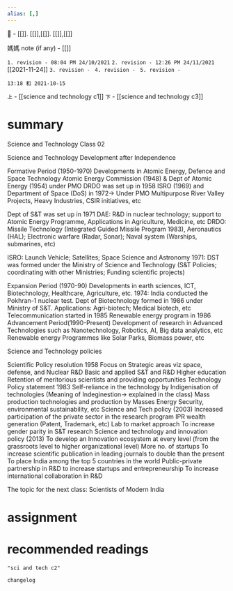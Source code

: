 ```yaml
---
alias: [,]
---
```

🔖 - [[]]. [[]],[[]]. [[]],[[]]

媽媽 note (if any) - [[]]

`1. revision - 08:04 PM 24/10/2021`
`2. revision - 12:26 PM 24/11/2021` [[2021-11-24]]
`3. revision - `
`4. revision - `
`5. revision - `
		
`13:18 和 2021-10-15`

`上` - [[science and technology c1]]
`下` - [[science and technology c3]]


# summary	

Science and Technology Class 02

Science and Technology Development after Independence

Formative Period (1950-1970)
Developments in Atomic Energy, Defence and Space Technology
Atomic Energy Commission (1948) & Dept of Atomic Energy (1954) under PMO
DRDO was set up in 1958
ISRO (1969) and Department of Space (DoS) in 1972-> Under PMO
Multipurpose River Valley Projects, Heavy Industries, CSIR initiatives, etc

Dept of S&T was set up in 1971
DAE: R&D in nuclear technology; support to Atomic Energy Programme, Applications in Agriculture, Medicine, etc
DRDO: Missile Technology (Integrated Guided Missile Program 1983), Aeronautics (HAL); Electronic warfare (Radar, Sonar); Naval system (Warships, submarines, etc)

ISRO: Launch Vehicle; Satellites; Space Science and Astronomy
1971: DST was formed under the Ministry of Science and Technology (S&T Policies; coordinating with other Ministries; Funding scientific projects)

Expansion Period (1970-90)
Developments in earth sciences, ICT, Biotechnology, Healthcare, Agriculture, etc.
1974: India conducted the Pokhran-1 nuclear test.
Dept of Biotechnology formed in 1986 under Ministry of S&T. Applications: Agri-biotech; Medical biotech, etc
Telecommunication started in 1985
Renewable energy program in 1986
Advancement Period(1990-Present)
Development of research in Advanced Technologies such as Nanotechnology, Robotics, AI, Big data analytics, etc
Renewable energy Programmes like Solar Parks, Biomass power, etc

Science and Technology policies 

Scientific Policy resolution 1958
Focus on Strategic areas viz space, defense, and Nuclear R&D 
Basic and applied S&T and R&D
Higher education
Retention of meritorious scientists and providing opportunities 
Technology Policy statement 1983 
Self-reliance in the technology by Indigenisation of technologies (Meaning of Indeginestion-> explained in the class)
Mass production technologies and production by Masses 
Energy Security, environmental sustainability, etc
Science and Tech policy (2003)
Increased participation of the private sector in the research program
IPR wealth generation (Patent, Trademark, etc)
Lab to market approach
To increase gender parity in S&T research 
Science and technology and innovation policy (2013)
To develop an Innovation ecosystem at every level (from the grassroots level to higher organizational level)
More no. of startups
To increase scientific publication in leading journals to double than the present 
To place India among the top 5 countries in the world 
Public-private partnership in R&D to increase startups and entrepreneurship 
To increase international collaboration in R&D 

The topic for the next class: Scientists of Modern India


# assignment
# recommended readings
```query
"sci and tech c2"
```

```plain
changelog

```
